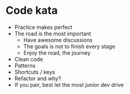 # Code kata
* Practice makes perfect
* The road is the most important
    * Have awesome discussions
    * The goals is not to finish every stage
    * Enjoy the road, the journey
* Clean code
* Patterns
* Shortcuts / keys  
* Refactor and why?
* If you pair, best let the most junior dev drive